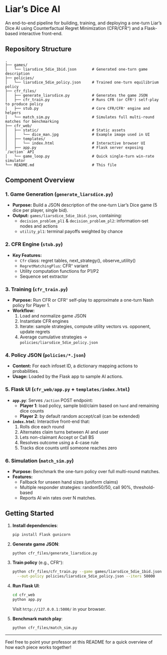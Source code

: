 # Liar’s Dice AI

An end-to-end pipeline for building, training, and deploying a one-turn Liar’s Dice AI using Counterfactual Regret Minimization (CFR/CFR⁺) and a Flask-based interactive front-end.

## Repository Structure
```
.
├── games/
│   └── liarsdice_5die_1bid.json       # Generated one-turn game description
├── policies/
│   └── liarsdice_5die_policy.json     # Trained one-turn equilibrium policy
├── cfr_files/
│   ├── generate_liarsdice.py          # Generates the game JSON
│   ├── cfr_train.py                   # Runs CFR (or CFR⁺) self-play to produce policy
│   ├── stub.py                        # Core CFR/CFR⁺ engine and helpers
│   └── match_sim.py                   # Simulates full multi-round matches for benchmarking
├── cfr_web/
│   ├── static/                        # Static assets
│   │   └── dice_man.jpg               # Example image used in UI
│   ├── templates/
│   │   └── index.html                 # Interactive browser UI
│   ├── app.py                         # Flask server exposing `/action` API
│   └── game_loop.py                   # Quick single-turn win-rate simulator
└── README.md                          # This file
```

## Component Overview

### 1. Game Generation (`generate_liarsdice.py`)
- **Purpose:** Build a JSON description of the one-turn Liar’s Dice game (5 dice per player, single bid).
- **Output:** `games/liarsdice_5die_1bid.json`, containing:
  - `decision_problem_pl1` & `decision_problem_pl2`: information-set nodes and actions
  - `utility_pl1`: terminal payoffs weighted by chance

### 2. CFR Engine (`stub.py`)
- **Key Features:**
  - `Cfr` class: regret tables, next_strategy(), observe_utility()
  - `RegretMatchingPlus`: CFR⁺ variant
  - Utility computation functions for P1/P2
  - Sequence set extractor

### 3. Training (`cfr_train.py`)
- **Purpose:** Run CFR or CFR⁺ self-play to approximate a one-turn Nash policy for Player 1.
- **Workflow:**
  1. Load and normalize game JSON
  2. Instantiate CFR engines
  3. Iterate: sample strategies, compute utility vectors vs. opponent, update regrets
  4. Average cumulative strategies → `policies/liarsdice_5die_policy.json`

### 4. Policy JSON (`policies/*.json`)
- **Content:** For each infoset ID, a dictionary mapping actions to probabilities.
- **Usage:** Loaded by the Flask app to sample AI actions.

### 5. Flask UI (`cfr_web/app.py` + `templates/index.html`)
- **`app.py`**: Serves `/action` POST endpoint:
  - **Player 1**: load policy, sample bid/claim based on `hand` and remaining dice counts
  - **Player 2**: by default random accept/call (can be extended)
- **`index.html`**: Interactive front-end that:
  1. Rolls dice each round
  2. Alternates claim turns between AI and user
  3. Lets non-claimant Accept or Call BS
  4. Resolves outcome using a 4-case rule
  5. Tracks dice counts until someone reaches zero

### 6. Simulation (`match_sim.py`)
- **Purpose:** Benchmark the one-turn policy over full multi-round matches.
- **Features:**
  - Fallback for unseen hand sizes (uniform claims)
  - Multiple responder strategies: random50/50, call 90%, threshold-based
  - Reports AI win rates over N matches.

## Getting Started

1. **Install dependencies**:
   ```bash
   pip install Flask gunicorn
   ```
2. **Generate game JSON**:
   ```bash
   python cfr_files/generate_liarsdice.py
   ```
3. **Train policy** (e.g., CFR⁺):
   ```bash
   python cfr_files/cfr_train.py --game games/liarsdice_5die_1bid.json \
     --out-policy policies/liarsdice_5die_policy.json --iters 50000
   ```
4. **Run Flask UI**:
   ```bash
   cd cfr_web
   python app.py
   ```
   Visit `http://127.0.0.1:5000/` in your browser.

5. **Benchmark match play**:
   ```bash
   python cfr_files/match_sim.py
   ```

---

Feel free to point your professor at this README for a quick overview of how each piece works together!

